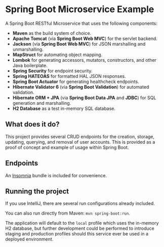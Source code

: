 # Spring Boot Microservice Example

A Spring Boot RESTful Microservice that uses the following components:

- **Maven** as the build system of choice.
- **Apache Tomcat** (via **Spring Boot Web MVC**) for the servlet backend.
- **Jackson** (via **Spring Boot Web MVC**) for JSON marshalling and unmarshalling.
- **MapStruct** for automating object mapping.
- **Lombok** for generating accessors, mutators, constructors, and other Java boilerplate.
- **Spring Security** for endpoint security.
- **Spring HATEOAS** for formatted HAL JSON responses.
- **Spring Boot Actuator** for generating healthcheck endpoints.
- **Hibernate Validator 6** (via **Spring Boot Validation**) for automated validation.
- **Hibernate ORM + JPA** (via **Spring Boot Data JPA** and **JDBC**) for SQL generation and marshalling.
- **H2 Database** as a test in-memory SQL database.

## What does it do?

This project provides several CRUD endpoints for the creation, storage, updating, querying, and removal
of user accounts. This is provided as a proof of concept and example of usage within Spring Boot.

## Endpoints

An [Insomnia](http://insomnia.rest) bundle is included for convenience.

## Running the project

If you use IntelliJ, there are several run configurations already included.

You can also run directly from Maven: `mvn spring-boot:run`.

The application will default to the `local` profile which uses the in-memory H2 database,
but further development could be performed to introduce staging and production
profiles should this service ever be used in a deployed environment.
